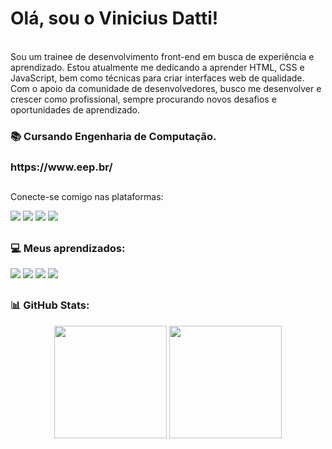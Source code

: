 <p>
  <h1>Olá, sou o Vinicius Datti!</h1> <br>
  Sou um trainee de desenvolvimento front-end em busca de experiência e aprendizado. Estou atualmente me dedicando a aprender HTML, CSS e JavaScript, bem como técnicas para criar interfaces web de qualidade. Com o apoio da comunidade de desenvolvedores, busco me desenvolver e crescer como profissional, sempre procurando novos desafios e oportunidades de aprendizado.
 
</p>


<h3>📚 Cursando Engenharia de Computação.<h3>
  https://www.eep.br/
  
 
  ##
  
<p>Conecte-se comigo nas plataformas:</p>

  <img src="https://img.shields.io/badge/EMail-D14836?style=for-the-badge&logo=gmail&logoColor=white"></a>
  <img src="https://img.shields.io/badge/LinkedIn-0077B5?style=for-the-badge&logo=linkedin&logoColor=white"></a>
  <img src="https://img.shields.io/badge/Instagram-E4405F?style=for-the-badge&logo=instagram&logoColor=white"></a>
  <img src="https://img.shields.io/badge/Discord-7289DA?style=for-the-badge&logo=discord&logoColor=white"></a>


##

<h3>💻 Meus aprendizados:</h3>
<div style="display: inline_block">
  <img src="https://img.shields.io/badge/HTML5-E34F26?style=for-the-badge&logo=html5&logoColor=white">
  <img src="https://img.shields.io/badge/CSS3-1572B6?style=for-the-badge&logo=css3&logoColor=white">
  <img src="https://img.shields.io/badge/JavaScript-F7DF1E?style=for-the-badge&logo=javascript&logoColor=black">
  <img src="https://img.shields.io/badge/React-20232A?style=for-the-badge&logo=react&logoColor=61DAFB">

</div>
 
##
<h3>📊 GitHub Stats:</h3>
<div align="center">
  <img height="180em" src="https://github-readme-stats.vercel.app/api?username=viniciusdatti&theme=blue-green">
  <img height="180em" src="https://github-readme-stats.vercel.app/api/top-langs/?username=viniciusdatti&theme=blue-green">
</div>


